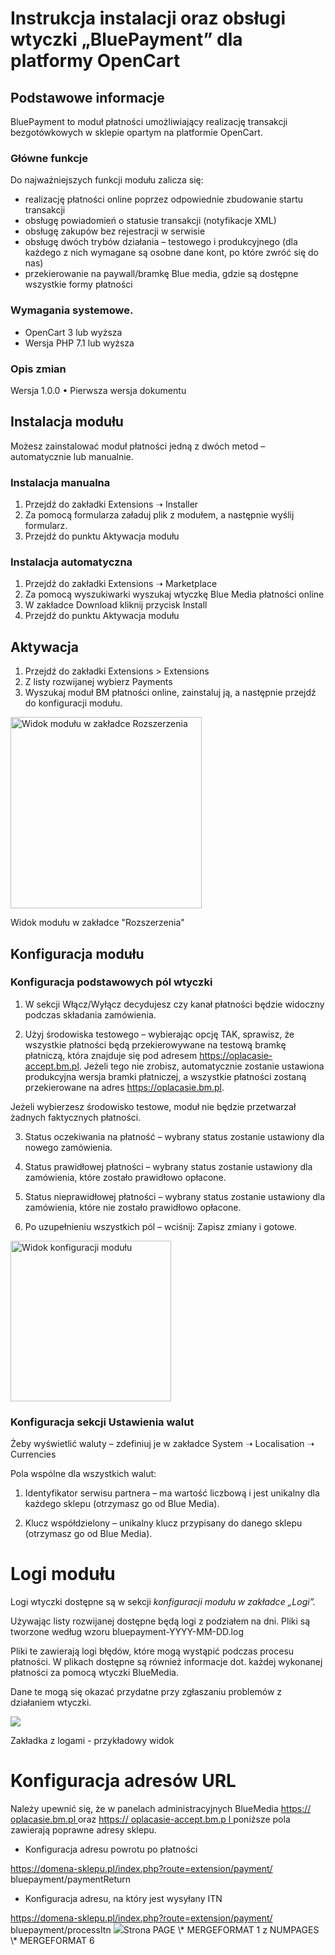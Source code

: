 # Instrukcja instalacji oraz obsługi wtyczki „BluePayment” dla platformy OpenCart

## Podstawowe informacje
BluePayment to moduł płatności umożliwiający realizację transakcji bezgotówkowych w sklepie opartym na platformie OpenCart.

### Główne funkcje

Do najważniejszych funkcji modułu zalicza się:
- realizację płatności online poprzez odpowiednie zbudowanie startu transakcji
- obsługę powiadomień o statusie transakcji (notyfikacje XML)
- obsługę zakupów bez rejestracji w serwisie
- obsługę dwóch trybów działania – testowego i produkcyjnego (dla każdego z nich wymagane są osobne dane kont, po które zwróć się do nas)
- przekierowanie na paywall/bramkę Blue media, gdzie są dostępne wszystkie formy płatności 

### Wymagania systemowe.
- OpenCart 3 lub wyższa
- Wersja PHP 7.1 lub wyższa

### Opis zmian
Wersja 1.0.0
• Pierwsza wersja dokumentu

## Instalacja modułu
Możesz zainstalować moduł płatności jedną z dwóch metod – automatycznie lub manualnie.

### Instalacja manualna

1. Przejdź do zakładki Extensions ➝ Installer
2. Za pomocą formularza załaduj plik z modułem, a następnie wyślij formularz.
3. Przejdź do punktu Aktywacja modułu

### Instalacja automatyczna

1. Przejdź do zakładki Extensions ➝ Marketplace
2. Za pomocą wyszukiwarki wyszukaj wtyczkę Blue Media płatności online
3. W zakładce Download kliknij przycisk Install
4. Przejdź do punktu Aktywacja modułu

## Aktywacja

1. Przejdź do zakładki Extensions > Extensions 
2. Z listy rozwijanej wybierz Payments
3. Wyszukaj moduł BM płatności online, zainstaluj ją, a następnie przejdź do konfiguracji modułu.

<img width="306" alt="Widok modułu w zakładce Rozszerzenia" src="https://user-images.githubusercontent.com/87177993/126613447-92c964e1-4f31-4ac3-91e4-663f47380f9a.png">

Widok modułu w zakładce "Rozszerzenia"

## Konfiguracja modułu

### Konfiguracja podstawowych pól wtyczki

1. W sekcji Włącz/Wyłącz decydujesz czy kanał płatności będzie widoczny podczas składania zamówienia.

2. Użyj środowiska testowego – wybierając opcję TAK, sprawisz, że wszystkie płatności będą przekierowywane na testową bramkę płatniczą, która znajduje się pod adresem https://oplacasie-accept.bm.pl. Jeżeli tego nie zrobisz, automatycznie zostanie ustawiona produkcyjna wersja bramki płatniczej, a wszystkie płatności zostaną przekierowane na adres https://oplacasie.bm.pl.

Jeżeli wybierzesz środowisko testowe, moduł nie będzie przetwarzał żadnych faktycznych płatności.

3. Status oczekiwania na płatność – wybrany status zostanie ustawiony dla nowego zamówienia.

4. Status prawidłowej płatności – wybrany status zostanie ustawiony dla zamówienia, które zostało prawidłowo opłacone.

5. Status nieprawidłowej płatności – wybrany status zostanie ustawiony dla zamówienia, które nie zostało prawidłowo opłacone.

6. Po uzupełnieniu wszystkich pól – wciśnij: Zapisz zmiany i gotowe.

<img width="257" alt="Widok konfiguracji modułu" src="https://user-images.githubusercontent.com/87177993/126634649-d01a3169-ecc0-423d-8e14-9a3af7746c22.png">


### Konfiguracja sekcji Ustawienia walut

Żeby wyświetlić waluty – zdefiniuj je w zakładce System ➝ Localisation ➝ Currencies

Pola wspólne dla wszystkich walut:

1. Identyfikator serwisu partnera – ma wartość liczbową i jest unikalny dla każdego sklepu (otrzymasz go od Blue Media).

2. Klucz współdzielony – unikalny klucz przypisany do danego sklepu (otrzymasz go od Blue Media).


# Logi modułu
Logi wtyczki dostępne są w sekcji *konfiguracji modułu w zakładce „Logi”.*

Używając listy rozwijanej dostępne będą logi z podziałem na dni. Pliki są tworzone według wzoru bluepayment-YYYY-MM-DD.log

Pliki te zawierają logi błędów, które mogą wystąpić podczas procesu płatności. W plikach dostępne są również informacje dot. każdej wykonanej płatności za pomocą wtyczki BlueMedia.

Dane te mogą się okazać przydatne przy zgłaszaniu problemów z działaniem wtyczki.

![](Aspose.Words.1383d066-ff99-4ba8-8972-f38f314d96d2.005.jpeg)

Zakładka z logami - przykładowy widok
# Konfiguracja adresów URL
Należy upewnić się, że w panelach administracyjnych BlueMedia [ ](https://oplacasie.bm.pl/)[https://](https://oplacasie.bm.pl/)[ ](https://oplacasie.bm.pl/)[oplacasie.bm.pl](https://oplacasie.bm.pl/)[ ](https://oplacasie.bm.pl/)	[ ](https://oplacasie.bm.pl/)[ ](https://oplacasie.bm.pl/)oraz [ ](https://oplacasie-accept.bm.pl/)[https://](https://oplacasie-accept.bm.pl/)[ ](https://oplacasie-accept.bm.pl/)[oplacasie-accept.bm.p](https://oplacasie-accept.bm.pl/)[ ](https://oplacasie-accept.bm.pl/)	[l](https://oplacasie-accept.bm.pl/)[  ](https://oplacasie-accept.bm.pl/) poniższe pola zawierają poprawne adresy sklepu.

- Konfiguracja adresu powrotu po płatności

https://domena-sklepu.pl/index.php?route=extension/payment/ bluepayment/paymentReturn

- Konfiguracja adresu, na który jest wysyłany ITN 

https://domena-sklepu.pl/index.php?route=extension/payment/ bluepayment/processItn
![](Aspose.Words.1383d066-ff99-4ba8-8972-f38f314d96d2.006.jpeg)Strona  PAGE   \\* MERGEFORMAT 1 z  NUMPAGES   \\* MERGEFORMAT 6
